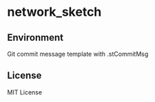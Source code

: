 # network_sketch


## Environment
Git commit message template with .stCommitMsg


## License
MIT License